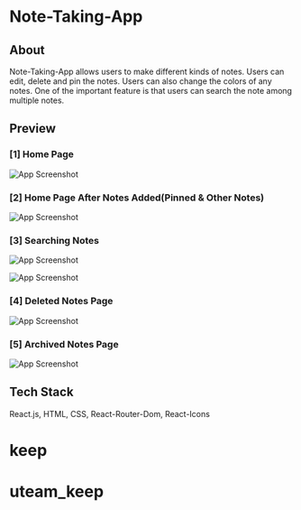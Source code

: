 
# Note-Taking-App

## About
Note-Taking-App allows users to make different kinds of notes. Users can edit, delete and pin the notes. Users can also change the colors of any notes. One of the important feature is that users can search the note among multiple notes.


## Preview
### [1] Home Page
![App Screenshot](https://github.com/RitikKumar202/notes-taking-app/blob/master/screenshots/Home.png?raw=true)

### [2] Home Page After Notes Added(Pinned & Other Notes)
![App Screenshot](https://github.com/RitikKumar202/notes-taking-app/blob/master/screenshots/Pinned&Other_Notes.png?raw=true)

### [3] Searching Notes
![App Screenshot](https://github.com/RitikKumar202/notes-taking-app/blob/master/screenshots/Notes_searching-1.png?raw=true)

![App Screenshot](https://github.com/RitikKumar202/notes-taking-app/blob/master/screenshots/Notes_searching-2.png?raw=true)

### [4] Deleted Notes Page
![App Screenshot](https://github.com/RitikKumar202/notes-taking-app/blob/master/screenshots/Deleted_Notes.png?raw=true)

### [5] Archived Notes Page
![App Screenshot](https://github.com/RitikKumar202/notes-taking-app/blob/master/screenshots/Archive_notes.png?raw=true)


## Tech Stack

React.js, HTML, CSS, React-Router-Dom, React-Icons


# keep
# uteam_keep
